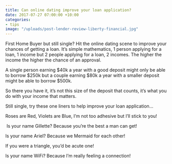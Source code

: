 ```yaml
---
title: Can online dating improve your loan application?
date: 2017-07-27 07:00:00 +10:00
categories:
- tips
image: "/uploads/post-lender-review-liberty-financial.jpg"
---
```


First Home Buyer but still single?  Hit the online dating scene to improve your chances of getting a loan. It’s simple mathematics, 1 person applying for a loan, 1 income but 2 people applying for a loan, 2 incomes.  The higher the income the higher the chance of an approval.

A single person earning $40k a year with a good deposit might only be able to borrow $250k but a couple earning $80k a year with a smaller deposit might be able to borrow $500k.

So there you have it, it’s not this size of the deposit that counts, it’s what you do with your income that matters.

Still single, try these one liners to help improve your loan application…

Roses are Red, Violets are Blue, I’m not too adhesive but I’ll stick to you!

 Is your name Gillette? Because you’re the best a man can get! 

Is your name Ariel? Because we Mermaid for each other! 

If you were a triangle, you’d be acute one! 

Is your name WiFi? Because I’m really feeling a connection!
